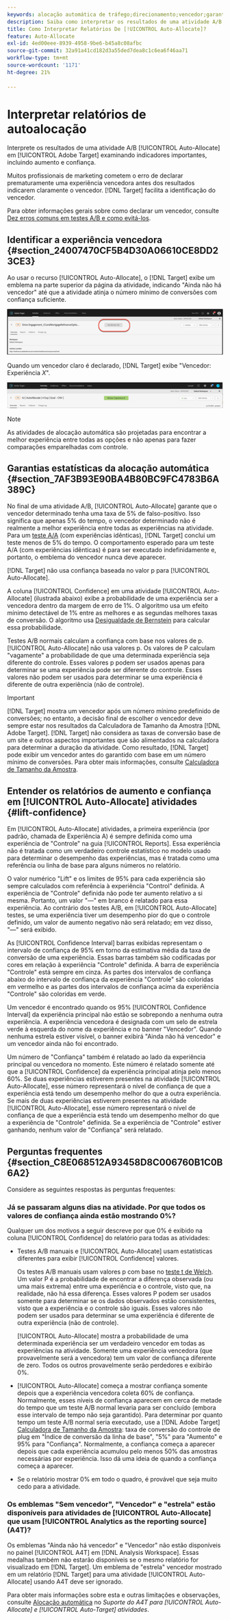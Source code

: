 ```yaml
---
keywords: alocação automática de tráfego;direcionamento;vencedor;garantia estatística;confiança;determinar vencedor;aumento;confiança;padrão;experiência padrão;alocação automática;alocação automática
description: Saiba como interpretar os resultados de uma atividade A/B [!UICONTROL Auto-Allocate] em Adobe [!DNL Target]  examinando indicadores importantes, incluindo aumento e confiança.
title: Como Interpretar Relatórios De [!UICONTROL Auto-Allocate]?
feature: Auto-Allocate
exl-id: 4ed00eee-8939-4958-9be6-b45a8c08afbc
source-git-commit: 32a91a41cd182d3a55ded7dea8c1c6ea6f46aa71
workflow-type: tm+mt
source-wordcount: '1171'
ht-degree: 21%

---
```


# Interpretar relatórios de autoalocação

Interprete os resultados de uma atividade A/B [!UICONTROL Auto-Allocate] em [!UICONTROL Adobe Target] examinando indicadores importantes, incluindo aumento e confiança.

Muitos profissionais de marketing cometem o erro de declarar prematuramente uma experiência vencedora antes dos resultados indicarem claramente o vencedor. [!DNL Target] facilita a identificação do vencedor.

Para obter informações gerais sobre como declarar um vencedor, consulte [Dez erros comuns em testes A/B e como evitá-los](/help/main/c-activities/t-test-ab/common-ab-testing-pitfalls.md).

## Identificar a experiência vencedora {#section_24007470CF5B4D30A06610CE8DD23CE3}

Ao usar o recurso [!UICONTROL Auto-Allocate], o [!DNL Target] exibe um emblema na parte superior da página da atividade, indicando &quot;Ainda não há vencedor&quot; até que a atividade atinja o número mínimo de conversões com confiança suficiente.

![Sem selo de Vencedor](/help/main/c-activities/automated-traffic-allocation/assets/no-winner.png)

Quando um vencedor claro é declarado, [!DNL Target] exibe &quot;Vencedor: Experiência *X*&quot;.

![imagem vencedora](assets/winner.png)

>[!NOTE]
>
>As atividades de alocação automática são projetadas para encontrar a melhor experiência entre todas as opções e não apenas para fazer comparações emparelhadas com controle.

## Garantias estatísticas da alocação automática {#section_7AF3B93E90BA4B80BC9FC4783B6A389C}

No final de uma atividade A/B, [!UICONTROL Auto-Allocate] garante que o vencedor determinado tenha uma taxa de 5% de falso-positivo. Isso significa que apenas 5% do tempo, o vencedor determinado não é realmente a melhor experiência entre todas as experiências na atividade. Para um [teste A/A](/help/main/c-activities/t-test-ab/aa-testing.md) (com experiências idênticas), [!DNL Target] conclui um teste menos de 5% do tempo. O comportamento esperado para um teste A/A (com experiências idênticas) é para ser executado indefinidamente e, portanto, o emblema do vencedor nunca deve aparecer.

[!DNL Target] não usa confiança baseada no valor p para [!UICONTROL Auto-Allocate].

A coluna [!UICONTROL Confidence] em uma atividade [!UICONTROL Auto-Allocate] (ilustrada abaixo) exibe a probabilidade de uma experiência ser a vencedora dentro da margem de erro de 1%. O algoritmo usa um efeito mínimo detectável de 1% entre as melhores e as segundas melhores taxas de conversão. O algoritmo usa [Desigualdade de Bernstein](https://en.wikipedia.org/wiki/Bernstein_inequalities_%28probability_theory%29) para calcular essa probabilidade.

Testes A/B normais calculam a confiança com base nos valores de p. [!UICONTROL Auto-Allocate] não usa valores p. Os valores de P calculam &quot;vagamente&quot; a probabilidade de que uma determinada experiência seja diferente do controle. Esses valores p podem ser usados apenas para determinar se uma experiência pode ser diferente do controle. Esses valores não podem ser usados para determinar se uma experiência é diferente de outra experiência (não de controle).

>[!IMPORTANT]
>
>[!DNL Target] mostra um vencedor após um número mínimo predefinido de conversões; no entanto, a decisão final de escolher o vencedor deve sempre estar nos resultados da Calculadora de Tamanho da Amostra [!DNL Adobe Target]. [!DNL Target] não considera as taxas de conversão base de um site e outros aspectos importantes que são alimentados na calculadora para determinar a duração da atividade. Como resultado, [!DNL Target] pode exibir um vencedor antes do garantido com base em um número mínimo de conversões. Para obter mais informações, consulte [Calculadora de Tamanho da Amostra](/help/main/c-activities/t-test-ab/sample-size-determination.md#section_6B8725BD704C4AFE939EF2A6B6E834E6).

## Entender os relatórios de aumento e confiança em [!UICONTROL Auto-Allocate] atividades {#lift-confidence}

Em [!UICONTROL Auto-Allocate] atividades, a primeira experiência (por padrão, chamada de Experiência A) é sempre definida como uma experiência de &quot;Controle&quot; na guia [!UICONTROL Reports]. Essa experiência não é tratada como um verdadeiro controle estatístico no modelo usado para determinar o desempenho das experiências, mas é tratada como uma referência ou linha de base para alguns números no relatório.

O valor numérico &quot;Lift&quot; e os limites de 95% para cada experiência são sempre calculados com referência à experiência &quot;Control&quot; definida. A experiência de &quot;Controle&quot; definida não pode ter aumento relativo a si mesma. Portanto, um valor &quot;—&quot; em branco é relatado para essa experiência. Ao contrário dos testes A/B, em [!UICONTROL Auto-Allocate] testes, se uma experiência tiver um desempenho pior do que o controle definido, um valor de aumento negativo não será relatado; em vez disso, &quot;—&quot; será exibido.

As [!UICONTROL Confidence Interval] barras exibidas representam o intervalo de confiança de 95% em torno da estimativa média da taxa de conversão de uma experiência. Essas barras também são codificadas por cores em relação à experiência &quot;Controle&quot; definida. A barra de experiência &quot;Controle&quot; está sempre em cinza. As partes dos intervalos de confiança abaixo do intervalo de confiança da experiência &quot;Controle&quot; são coloridas em vermelho e as partes dos intervalos de confiança acima da experiência &quot;Controle&quot; são coloridas em verde.

Um vencedor é encontrado quando os 95% [!UICONTROL Confidence Interval] da experiência principal não estão se sobrepondo a nenhuma outra experiência. A experiência vencedora é designada com um selo de estrela verde à esquerda do nome da experiência e no banner &quot;Vencedor&quot;. Quando nenhuma estrela estiver visível, o banner exibirá &quot;Ainda não há vencedor&quot; e um vencedor ainda não foi encontrado.

Um número de &quot;Confiança&quot; também é relatado ao lado da experiência principal ou vencedora no momento. Este número é relatado somente até que a [!UICONTROL Confidence] da experiência principal atinja pelo menos 60%. Se duas experiências estiverem presentes na atividade [!UICONTROL Auto-Allocate], esse número representará o nível de confiança de que a experiência está tendo um desempenho melhor do que a outra experiência. Se mais de duas experiências estiverem presentes na atividade [!UICONTROL Auto-Allocate], esse número representará o nível de confiança de que a experiência está tendo um desempenho melhor do que a experiência de &quot;Controle&quot; definida. Se a experiência de &quot;Controle&quot; estiver ganhando, nenhum valor de &quot;Confiança&quot; será relatado.

## Perguntas frequentes {#section_C8E068512A93458D8C006760B1C0B6A2}

Considere as seguintes respostas às perguntas frequentes:

### Já se passaram alguns dias na atividade. Por que todos os valores de confiança ainda estão mostrando 0%?

Qualquer um dos motivos a seguir descreve por que 0% é exibido na coluna [!UICONTROL Confidence] do relatório para todas as atividades:

* Testes A/B manuais e [!UICONTROL Auto-Allocate] usam estatísticas diferentes para exibir [!UICONTROL Confidence] valores.

  Os testes A/B manuais usam valores p com base no [teste t de Welch](https://en.wikipedia.org/wiki/Welch%27s_t-test). Um valor P é a probabilidade de encontrar a diferença observada (ou uma mais extrema) entre uma experiência e o controle, visto que, na realidade, não há essa diferença. Esses valores P podem ser usados somente para determinar se os dados observados estão consistentes, visto que a experiência e o controle são iguais. Esses valores não podem ser usados para determinar se uma experiência é diferente de outra experiência (não de controle).

  [!UICONTROL Auto-Allocate] mostra a probabilidade de uma determinada experiência ser um verdadeiro vencedor em todas as experiências na atividade. Somente uma experiência vencedora (que provavelmente será a vencedora) tem um valor de confiança diferente de zero. Todos os outros provavelmente serão perdedores e exibirão 0%.

* [!UICONTROL Auto-Allocate] começa a mostrar confiança somente depois que a experiência vencedora coleta 60% de confiança. Normalmente, esses níveis de confiança aparecem em cerca de metade do tempo que um teste A/B normal levaria para ser concluído (embora esse intervalo de tempo não seja garantido). Para determinar por quanto tempo um teste A/B normal seria executado, use a [!DNL Adobe Target] [Calculadora de Tamanho da Amostra](/help/main/c-activities/t-test-ab/sample-size-determination.md#section_6B8725BD704C4AFE939EF2A6B6E834E6): taxa de conversão do controle de plug em &quot;Índice de conversão da linha de base&quot;, &quot;5%&quot; para &quot;Aumento&quot; e 95% para &quot;Confiança&quot;. Normalmente, a confiança começa a aparecer depois que cada experiência acumulou pelo menos 50% das amostras necessárias por experiência. Isso dá uma ideia de quando a confiança começa a aparecer.

* Se o relatório mostrar 0% em todo o quadro, é provável que seja muito cedo para a atividade.

### Os emblemas &quot;Sem vencedor&quot;, &quot;Vencedor&quot; e &quot;estrela&quot; estão disponíveis para atividades de [!UICONTROL Auto-Allocate] que usam [!UICONTROL Analytics as the reporting source] (A4T)?

Os emblemas &quot;Ainda não há vencedor&quot; e &quot;Vencedor&quot; não estão disponíveis no painel [!UICONTROL A4T] em [!DNL Analysis Workspace]. Essas medalhas também não estarão disponíveis se o mesmo relatório for visualizado em [!DNL Target]. Um emblema de &quot;estrela&quot; vencedor mostrado em um relatório [!DNL Target] para uma atividade [!UICONTROL Auto-Allocate] usando A4T deve ser ignorado.

Para obter mais informações sobre esta e outras limitações e observações, consulte [Alocação automática](/help/main/c-integrating-target-with-mac/a4t/a4t-at-aa.md#aa) no *Suporte do A4T para [!UICONTROL Auto-Allocate] e [!UICONTROL Auto-Target] atividades*.


